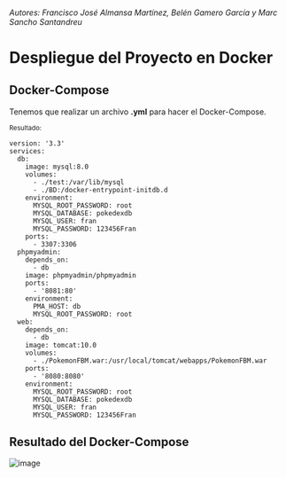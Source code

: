 ###### Autores: Francisco José Almansa Martínez, Belén Gamero García y Marc Sancho Santandreu

# Despliegue del Proyecto en Docker

## Docker-Compose
Tenemos que realizar un archivo **.yml** para hacer el Docker-Compose.

<sup> Resultado: </sup>

```
version: '3.3'
services:
  db:
    image: mysql:8.0
    volumes:
      - ./test:/var/lib/mysql
      - ./BD:/docker-entrypoint-initdb.d
    environment:
      MYSQL_ROOT_PASSWORD: root
      MYSQL_DATABASE: pokedexdb
      MYSQL_USER: fran
      MYSQL_PASSWORD: 123456Fran
    ports:
      - 3307:3306
  phpmyadmin:
    depends_on:
      - db
    image: phpmyadmin/phpmyadmin
    ports:
      - '8081:80'
    environment:
      PMA_HOST: db
      MYSQL_ROOT_PASSWORD: root
  web:
    depends_on:
      - db
    image: tomcat:10.0
    volumes:
      - ./PokemonFBM.war:/usr/local/tomcat/webapps/PokemonFBM.war
    ports:
      - '8080:8080'
    environment:
      MYSQL_ROOT_PASSWORD: root
      MYSQL_DATABASE: pokedexdb
      MYSQL_USER: fran
      MYSQL_PASSWORD: 123456Fran
```

## Resultado del Docker-Compose

![image](https://user-images.githubusercontent.com/91566044/172071425-5286eb54-0695-430c-89a2-2b014504f445.png)


